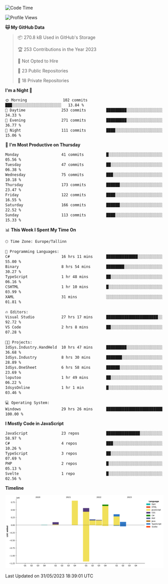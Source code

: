 <!--START_SECTION:waka-->
![Code Time](http://img.shields.io/badge/Code%20Time-151%20hrs%2036%20mins-blue)

![Profile Views](http://img.shields.io/badge/Profile%20Views-1-blue)

**🐱 My GitHub Data** 

> 📦 270.8 kB Used in GitHub's Storage 
 > 
> 🏆 253 Contributions in the Year 2023
 > 
> 🚫 Not Opted to Hire
 > 
> 📜 23 Public Repositories 
 > 
> 🔑 18 Private Repositories 
 > 
**I'm a Night 🦉** 

```text
🌞 Morning                102 commits         ███░░░░░░░░░░░░░░░░░░░░░░   13.84 % 
🌆 Daytime                253 commits         █████████░░░░░░░░░░░░░░░░   34.33 % 
🌃 Evening                271 commits         █████████░░░░░░░░░░░░░░░░   36.77 % 
🌙 Night                  111 commits         ████░░░░░░░░░░░░░░░░░░░░░   15.06 % 
```
📅 **I'm Most Productive on Thursday** 

```text
Monday                   41 commits          █░░░░░░░░░░░░░░░░░░░░░░░░   05.56 % 
Tuesday                  47 commits          ██░░░░░░░░░░░░░░░░░░░░░░░   06.38 % 
Wednesday                75 commits          ███░░░░░░░░░░░░░░░░░░░░░░   10.18 % 
Thursday                 173 commits         ██████░░░░░░░░░░░░░░░░░░░   23.47 % 
Friday                   122 commits         ████░░░░░░░░░░░░░░░░░░░░░   16.55 % 
Saturday                 166 commits         ██████░░░░░░░░░░░░░░░░░░░   22.52 % 
Sunday                   113 commits         ████░░░░░░░░░░░░░░░░░░░░░   15.33 % 
```


📊 **This Week I Spent My Time On** 

```text
🕑︎ Time Zone: Europe/Tallinn

💬 Programming Languages: 
C#                       16 hrs 11 mins      ██████████████░░░░░░░░░░░   55.00 % 
Binary                   8 hrs 54 mins       ████████░░░░░░░░░░░░░░░░░   30.27 % 
TypeScript               1 hr 48 mins        ██░░░░░░░░░░░░░░░░░░░░░░░   06.16 % 
CSHTML                   1 hr 10 mins        █░░░░░░░░░░░░░░░░░░░░░░░░   03.99 % 
XAML                     31 mins             ░░░░░░░░░░░░░░░░░░░░░░░░░   01.81 % 

🔥 Editors: 
Visual Studio            27 hrs 17 mins      ███████████████████████░░   92.72 % 
VS Code                  2 hrs 8 mins        ██░░░░░░░░░░░░░░░░░░░░░░░   07.28 % 

🐱‍💻 Projects: 
IdSys.Industry.HandHeld  10 hrs 47 mins      █████████░░░░░░░░░░░░░░░░   36.68 % 
IdSys.Industry           8 hrs 30 mins       ███████░░░░░░░░░░░░░░░░░░   28.89 % 
IdSys.OneSheet           6 hrs 58 mins       ██████░░░░░░░░░░░░░░░░░░░   23.69 % 
loputoo                  1 hr 49 mins        ██░░░░░░░░░░░░░░░░░░░░░░░   06.22 % 
IdsysOnline              1 hr 1 min          █░░░░░░░░░░░░░░░░░░░░░░░░   03.46 % 

💻 Operating System: 
Windows                  29 hrs 26 mins      █████████████████████████   100.00 % 
```

**I Mostly Code in JavaScript** 

```text
JavaScript               23 repos            ███████████████░░░░░░░░░░   58.97 % 
C#                       4 repos             ███░░░░░░░░░░░░░░░░░░░░░░   10.26 % 
TypeScript               3 repos             ██░░░░░░░░░░░░░░░░░░░░░░░   07.69 % 
PHP                      2 repos             █░░░░░░░░░░░░░░░░░░░░░░░░   05.13 % 
Svelte                   1 repo              █░░░░░░░░░░░░░░░░░░░░░░░░   02.56 % 
```



**Timeline**

![Lines of Code chart](https://raw.githubusercontent.com/Piilu/Piilu/main/assets/bar_graph.png)


 Last Updated on 31/05/2023 18:39:01 UTC
<!--END_SECTION:waka-->